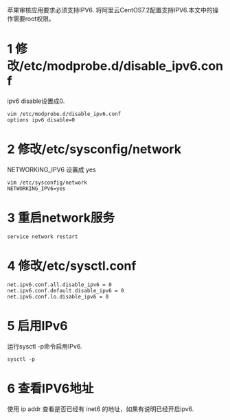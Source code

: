 <div class="jumbotron">
<p>苹果审核应用要求必须支持IPV6. 将阿里云CentOS7.2配置支持IPV6.本文中的操作需要root权限。
</p>

1 修改/etc/modprobe.d/disable_ipv6.conf
===

ipv6 disable设置成0.

```
vim /etc/modprobe.d/disable_ipv6.conf
options ipv6 disable=0
```

2 修改/etc/sysconfig/network
===

NETWORKING_IPV6 设置成 yes

```
vim /etc/sysconfig/network
NETWORKING_IPV6=yes
```

3 重启network服务
===

```
service network restart
```

4 修改/etc/sysctl.conf
===

```
net.ipv6.conf.all.disable_ipv6 = 0
net.ipv6.conf.default.disable_ipv6 = 0
net.ipv6.conf.lo.disable_ipv6 = 0
```

5 启用IPv6
===

运行sysctl -p命令启用IPv6.

```
sysctl -p
```

6 查看IPV6地址
===

使用 ip addr 查看是否已经有 inet6 的地址，如果有说明已经开启ipv6.